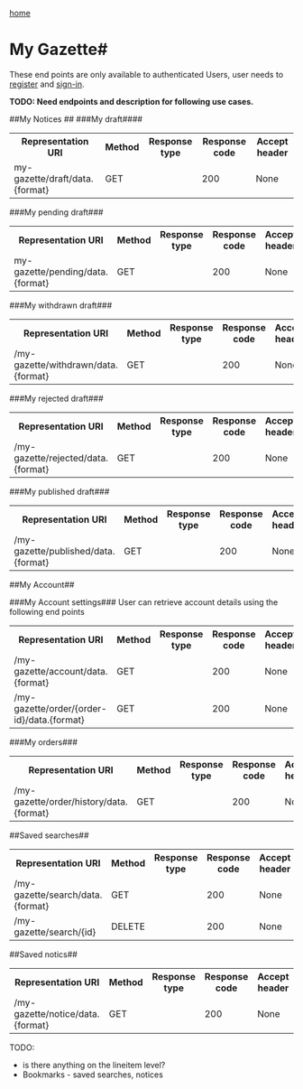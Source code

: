 [home](../home.md)
# My Gazette#


These end points are only available to authenticated Users, user needs  to [register](../authentication/registration.md) and [sign-in](../authentication/sign-in.md).

**TODO: Need endpoints and description for following use cases.**

##My Notices ##
###My draft####
<table>
<tr>
	<th>Representation URI</th>
	<th>Method</th>
	<th>Response type</th>
	<th>Response code</th>
	<th>Accept header​</th>
</tr>

<tr>
	<td>my-gazette/draft/data.{format}
</td>
	<td>GET</td>
	<td></td>
	<td>200</td>
	<td>None</td>
</tr>
</table>

###My pending draft###

<table>
<tr>
	<th>Representation URI</th>
	<th>Method</th>
	<th>Response type</th>
	<th>Response code</th>
	<th>Accept header​</th>
</tr>

<tr>
	<td>my-gazette/pending/data.{format}
</td>
	<td>GET</td>
	<td></td>
	<td>200</td>
	<td>None</td>
</tr>
</table>
###My withdrawn draft###

<table>
<tr>
	<th>Representation URI</th>
	<th>Method</th>
	<th>Response type</th>
	<th>Response code</th>
	<th>Accept header​</th>
</tr>

<tr>
	<td>/my-gazette/withdrawn/data.{format}
</td>
	<td>GET</td>
	<td></td>
	<td>200</td>
	<td>None</td>
</tr>
</table>

###My rejected draft###
<table>
<tr>
	<th>Representation URI</th>
	<th>Method</th>
	<th>Response type</th>
	<th>Response code</th>
	<th>Accept header​</th>
</tr>

<tr>
	<td>/my-gazette/rejected/data.{format}
</td>
	<td>GET</td>
	<td></td>
	<td>200</td>
	<td>None</td>
</tr>
</table>
###My published draft###

<table>
<tr>
	<th>Representation URI</th>
	<th>Method</th>
	<th>Response type</th>
	<th>Response code</th>
	<th>Accept header​</th>
</tr>

<tr>
	<td>/my-gazette/published/data.{format}
</td>
	<td>GET</td>
	<td></td>
	<td>200</td>
	<td>None</td>
</tr>
</table>

##My Account##

###My Account settings###
User can retrieve account details using the following end points

<table>
<tr>
	<th>Representation URI</th>
	<th>Method</th>
	<th>Response type</th>
	<th>Response code</th>
	<th>Accept header​</th>
</tr>

<tr>
	<td>/my-gazette/account/data.{format}
</td>
	<td>GET</td>
	<td></td>
	<td>200</td>
	<td>None</td>
</tr>

<tr>
	<td>/my-gazette/order/{order-id}/data.{format}
</td>
	<td>GET</td>
	<td></td>
	<td>200</td>
	<td>None</td>
</tr>
</table>

###My orders###
<table>
<tr>
	<th>Representation URI</th>
	<th>Method</th>
	<th>Response type</th>
	<th>Response code</th>
	<th>Accept header​</th>
</tr>

<tr>
	<td>/my-gazette/order/history/data.{format}
</td>
	<td>GET</td>
	<td></td>
	<td>200</td>
	<td>None</td>
</tr>

</table>


##Saved searches##
<table>
<tr>
	<th>Representation URI</th>
	<th>Method</th>
	<th>Response type</th>
	<th>Response code</th>
	<th>Accept header​</th>
</tr>

<tr>
	<td>/my-gazette/search/data.{format}
</td>
	<td>GET</td>
	<td></td>
	<td>200</td>
	<td>None</td>
</tr>

<tr>
	<td>/my-gazette/search/{id}
</td>
	<td>DELETE</td>
	<td></td>
	<td>200</td>
	<td>None</td>
</tr>
</table>

##Saved notics##

<table>
<tr>
	<th>Representation URI</th>
	<th>Method</th>
	<th>Response type</th>
	<th>Response code</th>
	<th>Accept header​</th>
</tr>

<tr>
	<td>/my-gazette/notice/data.{format}
</td>
	<td>GET</td>
	<td></td>
	<td>200</td>
	<td>None</td>
</tr>
</table>


TODO:
- is there anything on the lineitem level?
- Bookmarks - saved searches, notices
